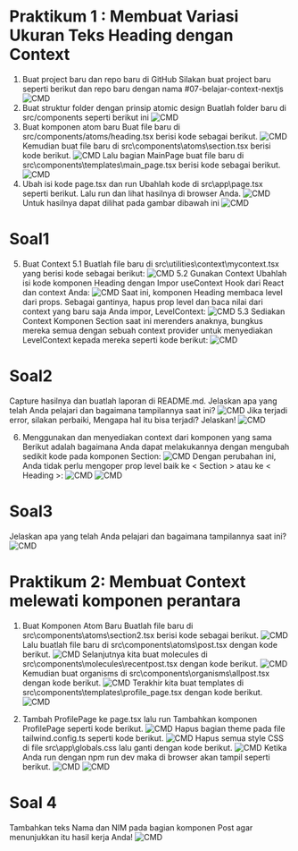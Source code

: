 # Praktikum 1 : Membuat Variasi Ukuran Teks Heading dengan Context
1. Buat project baru dan repo baru di GitHub
Silakan buat project baru seperti berikut dan repo baru dengan nama #07-belajar-context-nextjs
![CMD](/praktikum2/belajar-context/image/1langkah1_1.png)
2. Buat struktur folder dengan prinsip atomic design
Buatlah folder baru di src/components seperti berikut ini
![CMD](/praktikum2/belajar-context/image/1langkah2_1.png)
3. Buat komponen atom baru
Buat file baru di src/components/atoms/heading.tsx berisi kode sebagai berikut.
![CMD](/praktikum2/belajar-context/image/1langkah3_1.png)
Kemudian buat file baru di src\components\atoms\section.tsx berisi kode berikut.
![CMD](/praktikum2/belajar-context/image/1langkah3_2.png)
Lalu bagian MainPage buat file baru di src\components\templates\main_page.tsx berisi kode sebagai berikut.
![CMD](/praktikum2/belajar-context/image/1langkah3_3.png)
4. Ubah isi kode page.tsx dan run
Ubahlah kode di src\app\page.tsx seperti berikut. Lalu run dan lihat hasilnya di browser Anda.
![CMD](/praktikum2/belajar-context/image/1langkah4_1.png)
Untuk hasilnya dapat dilihat pada gambar dibawah ini
![CMD](/praktikum2/belajar-context/image/1langkah_hasil.png)
# Soal1

5. Buat Context
    5.1 Buatlah file baru di src\utilities\context\mycontext.tsx yang berisi kode sebagai berikut:
    ![CMD](/praktikum2/belajar-context/image/1langkah5.1_1.png)
    5.2 Gunakan Context
    Ubahlah isi kode komponen Heading dengan Impor useContext Hook dari React dan context Anda:
    ![CMD](/praktikum2/belajar-context/image/1langkah5.2_1.png)
    Saat ini, komponen Heading membaca level dari props. Sebagai gantinya, hapus prop level dan baca nilai dari context yang baru saja Anda impor, LevelContext:
    ![CMD](/praktikum2/belajar-context/image/1langkah5.2_2.png)
    5.3 Sediakan Context
    Komponen Section saat ini merenders anaknya, bungkus mereka semua dengan sebuah context provider untuk menyediakan LevelContext kepada mereka seperti kode berikut:
    ![CMD](/praktikum2/belajar-context/image/1langkah5.3_1.png)
# Soal2
Capture hasilnya dan buatlah laporan di README.md. Jelaskan apa yang telah Anda pelajari dan bagaimana tampilannya saat ini?
![CMD](/praktikum2/belajar-context/image/1hasil_2eror.png)
Jika terjadi error, silakan perbaiki, Mengapa hal itu bisa terjadi? Jelaskan!
![CMD](/praktikum2/belajar-context/image/1hasil_2.png)

6. Menggunakan dan menyediakan context dari komponen yang sama
Berikut adalah bagaimana Anda dapat melakukannya dengan mengubah sedikit kode pada komponen Section:
![CMD](/praktikum2/belajar-context/image/1langkah6_1.png)
Dengan perubahan ini, Anda tidak perlu mengoper prop level baik ke < Section > atau ke < Heading >:
![CMD](/praktikum2/belajar-context/image/1langkah6_2.png)
![CMD](/praktikum2/belajar-context/image/1langkah6_3.png)
# Soal3
Jelaskan apa yang telah Anda pelajari dan bagaimana tampilannya saat ini?
![CMD](/praktikum2/belajar-context/image/1hasil_3.png)

# Praktikum 2: Membuat Context melewati komponen perantara
1. Buat Komponen Atom Baru
Buatlah file baru di src\components\atoms\section2.tsx berisi kode sebagai berikut.
![CMD](/praktikum2/belajar-context/image/2langkah1_1.png)
Lalu buatlah file baru di src\components\atoms\post.tsx dengan kode berikut.
![CMD](/praktikum2/belajar-context/image/2langkah1_2.png)
Selanjutnya kita buat molecules di src\components\molecules\recentpost.tsx dengan kode berikut.
![CMD](/praktikum2/belajar-context/image/2langkah1_3.png)
Kemudian buat organisms di src\components\organisms\allpost.tsx dengan kode berikut.
![CMD](/praktikum2/belajar-context/image/2langkah1_4.png)
Terakhir kita buat templates di src\components\templates\profile_page.tsx dengan kode berikut.
![CMD](/praktikum2/belajar-context/image/2langkah1_5.png)

2. Tambah ProfilePage ke page.tsx lalu run
Tambahkan komponen ProfilePage seperti kode berikut.
![CMD](/praktikum2/belajar-context/image/2langkah2_1.png)
Hapus bagian theme pada file tailwind.config.ts seperti kode berikut.
![CMD](/praktikum2/belajar-context/image/2langkah2_2.png)
Hapus semua style CSS di file src\app\globals.css lalu ganti dengan kode berikut.
![CMD](/praktikum2/belajar-context/image/2langkah2_3.png)
Ketika Anda run dengan npm run dev maka di browser akan tampil seperti berikut.
![CMD](/praktikum2/belajar-context/image/2langkah1_Hasil.png)
![CMD](/praktikum2/belajar-context/image/2langkah1_Hasil2.png)
# Soal 4
Tambahkan teks Nama dan NIM pada bagian komponen Post agar menunjukkan itu hasil kerja Anda!
![CMD](/praktikum2/belajar-context/image/Soal4Hasil.png)
